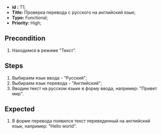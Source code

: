  - **id :** T1;
 - **Title:** Проверка перевода с русского на английский язык;
 - **Type:** Functional;
 - **Priority:** High;

## Precondition

1. Находимся в режиме "Текст".

## Steps

1. Выбираем язык ввода - "Русский";
2. Выбираем язык перевода - "Английский";
3. Вводим текст на русском языке в форму ввода, например:
"Привет мир".
 
## Expected
  
1. В форме перевода появился текст переведенный на английский язык, например: 
"Hello world".